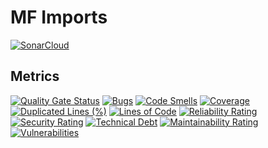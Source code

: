 # MF Imports

[![SonarCloud](https://sonarcloud.io/images/project_badges/sonarcloud-white.svg)](https://sonarcloud.io/summary/new_code?id=MarciovsRocha_mf_imports_api)

## Metrics 

[![Quality Gate Status](https://sonarcloud.io/api/project_badges/measure?project=MarciovsRocha_mf_imports_api&metric=alert_status)](https://sonarcloud.io/summary/new_code?id=MarciovsRocha_mf_imports_api)
[![Bugs](https://sonarcloud.io/api/project_badges/measure?project=MarciovsRocha_mf_imports_api&metric=bugs)](https://sonarcloud.io/summary/new_code?id=MarciovsRocha_mf_imports_api)
[![Code Smells](https://sonarcloud.io/api/project_badges/measure?project=MarciovsRocha_mf_imports_api&metric=code_smells)](https://sonarcloud.io/summary/new_code?id=MarciovsRocha_mf_imports_api)
[![Coverage](https://sonarcloud.io/api/project_badges/measure?project=MarciovsRocha_mf_imports_api&metric=coverage)](https://sonarcloud.io/summary/new_code?id=MarciovsRocha_mf_imports_api)
[![Duplicated Lines (%)](https://sonarcloud.io/api/project_badges/measure?project=MarciovsRocha_mf_imports_api&metric=duplicated_lines_density)](https://sonarcloud.io/summary/new_code?id=MarciovsRocha_mf_imports_api)
[![Lines of Code](https://sonarcloud.io/api/project_badges/measure?project=MarciovsRocha_mf_imports_api&metric=ncloc)](https://sonarcloud.io/summary/new_code?id=MarciovsRocha_mf_imports_api)
[![Reliability Rating](https://sonarcloud.io/api/project_badges/measure?project=MarciovsRocha_mf_imports_api&metric=reliability_rating)](https://sonarcloud.io/summary/new_code?id=MarciovsRocha_mf_imports_api)
[![Security Rating](https://sonarcloud.io/api/project_badges/measure?project=MarciovsRocha_mf_imports_api&metric=security_rating)](https://sonarcloud.io/summary/new_code?id=MarciovsRocha_mf_imports_api)
[![Technical Debt](https://sonarcloud.io/api/project_badges/measure?project=MarciovsRocha_mf_imports_api&metric=sqale_index)](https://sonarcloud.io/summary/new_code?id=MarciovsRocha_mf_imports_api)
[![Maintainability Rating](https://sonarcloud.io/api/project_badges/measure?project=MarciovsRocha_mf_imports_api&metric=sqale_rating)](https://sonarcloud.io/summary/new_code?id=MarciovsRocha_mf_imports_api)
[![Vulnerabilities](https://sonarcloud.io/api/project_badges/measure?project=MarciovsRocha_mf_imports_api&metric=vulnerabilities)](https://sonarcloud.io/summary/new_code?id=MarciovsRocha_mf_imports_api)

